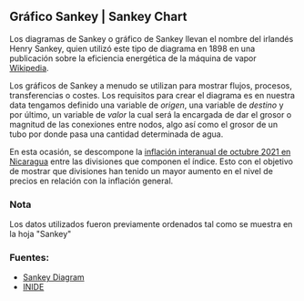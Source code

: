 ## Gráfico Sankey | Sankey Chart

Los diagramas de Sankey o gráfico de Sankey llevan el nombre del irlandés Henry Sankey, quien utilizó este tipo de 
diagrama en 1898 en una publicación sobre la eficiencia energética de la máquina de vapor [Wikipedia](https://es.wikipedia.org/wiki/Diagrama_de_Sankey).

Los gráficos de Sankey a menudo se utilizan para mostrar flujos, procesos, transferencias o costes. Los requisitos para crear el diagrama es en nuestra data tengamos definido una variable
de _origen_, una variable de _destino_ y por último, un variable de _valor_ la cual será la encargada de dar el grosor o magnitud de las conexiones entre nodos, algo así como el grosor de un tubo por donde pasa una cantidad determinada de agua.

En esta ocasión, se descompone la [inflación interanual de octubre 2021 en Nicaragua](https://www.inide.gob.ni/Home/ipc) entre las divisiones que componen el índice. Esto con el objetivo de mostrar que divisiones han tenido
un mayor aumento en el nivel de precios en relación con la inflación general.



### Nota
Los datos utilizados fueron previamente ordenados tal como se muestra en la hoja "Sankey"

### Fuentes:
- [Sankey Diagram](https://www.r-graph-gallery.com/sankey-diagram.html)
- [INIDE](https://www.inide.gob.ni/Home/ipc)

